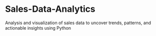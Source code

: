# Sales-Data-Analytics
Analysis and visualization of sales data to uncover trends, patterns, and actionable insights using Python
